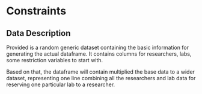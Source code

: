 # Constraints

## Data Description
Provided is a random generic dataset containing the basic information for generating the actual dataframe.
It contains columns for researchers, labs, some restriction variables to start with.

Based on that, the dataframe will contain multiplied the base data to a wider dataset, representing one line combining all the researchers and lab data for reserving one particular lab to a researcher.
